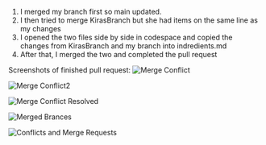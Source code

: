 1. I merged my branch first so main updated.
2. I then tried to merge KirasBranch but she had items on the same line as my changes
3. I opened the two files side by side in codespace and copied the changes from KirasBranch and my branch into indredients.md
4. After that, I merged the two and completed the pull request

Screenshots of finished pull request:
![Merge Conflict](https://github.com/user-attachments/assets/481230e1-e6fc-4ce1-acea-7a4b3643a7e4)

![Merge Conflict2](https://github.com/user-attachments/assets/b104bdbf-dc0a-4f62-827b-1309db3647f9)

![Merge Conflict Resolved](https://github.com/user-attachments/assets/a63c0315-8838-4c4b-b2ac-342e4e372e7f)

![Merged Brances](https://github.com/user-attachments/assets/79ed40de-2963-40b3-9a57-f19a4721e21f)

![Conflicts and Merge Requests](https://github.com/user-attachments/assets/0046d121-303b-4040-abae-b528a626f181)
